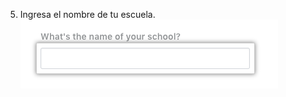 5. Ingresa el nombre de tu escuela. ![Campo para el nombre de tu escuela](/assets/images/help/education/enter-school-name.png)
